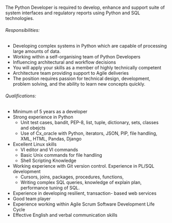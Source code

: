 <!-- ---
layout:       jobs
class:        job
title:        "Python Developer"
photo: "https://www.orangeandbronze.com/assets/images/fb-careers.png"
description:  The Python Developer is required to develop, enhance and support suite of system interfaces and regulatory reports  using Python and SQL technologies.
date:         2018-04-03 16:42:00 +0800
categories:   jobs
--- -->
<!-- Do not leave new lines after each element. Elements after new lines will not be rendered. -->
<p>The Python Developer is required to develop, enhance and support suite of system interfaces and regulatory reports  using Python and SQL technologies.</p>
<h6 class="-dark">Responsibilities:</h6>
<ul>
	<li>Developing complex systems in Python which are capable of processing large amounts of data.</li>
	<li>Working within a self-organising team of Python Developers</li>
	<li>Influencing architectural and workflow decisions</li>
	<li>You will apply your skills as a member of highly technically competent</li>
	<li>Architecture team providing support to Agile deliveries</li>
	<li>The position requires passion for technical design, development, problem solving, and the ability to learn new concepts quickly.</li>
</ul>
<h6 class="-dark">Qualifications:</h6>
<ul>
	<li>Minimum of 5 years as a developer</li>
	<li>Strong experience in Python
		<ul>
			<li>Unit test cases, bandit, PEP-8, list, tuple, dictionary, sets, classes and obejcts</li>
			<li>Use of Cx_oracle with Python, iterators, JSON, PIP, file handling, XML, HTML, Pandas, Django</li>
		</ul>
	</li>
	<li>Excellent Linux skills
		<ul>
			<li>VI editor and VI commands</li>
			<li>Basic Unix commands for file handling</li>
			<li>Shell Scripting Knowledge</li>
		</ul>
	</li>
	<li>Working experience with Git version control. Experience in PL/SQL development
		<ul>
			<li>Cursors, joins, packages, procedures, functions,</li>
			<li>Writing complex SQL queries, knowledge of explain plan, performance tuning of SQL.</li>
		</ul>
	</li>
	<li>Experience in developing resilient, transaction- based web services</li>
	<li>Good team player</li>
	<li>Experience working within Agile Scrum Software Development Life Cycle</li>
	<li>Effective English and verbal communication skills</li>
</ul>


